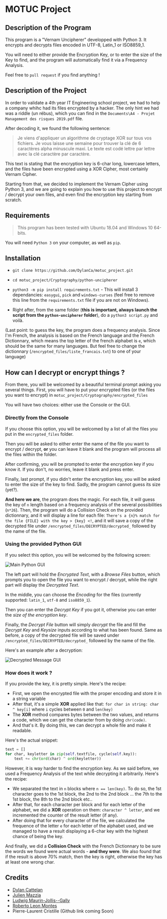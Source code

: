 # MOTUC Project 
## Description of the Program

This program is a "Vernam Uncipherer" developped with Python 3. It encrypts and decrypts files encoded in UTF-8, Latin_1 or ISO8859_1.

You will need to either provide the Encryption Key, or to enter the size of the Key to find, and the program will automatically find it via a Frequency Analysis.

Feel free to `pull request` if you find anything !
## Description of the Project

In order to validate a 4th year IT Engineering school project, we had to help a company whihc had its files encrypted by a hacker. The only hint we had was a riddle (un rébus), which you can find in the `Documents\A4 - Projet Management des risques 2019.pdf` file.

After decoding it, we found the following sentence:

>Je viens d'appliquer un algorithme de cryptage XOR sur tous vos fichiers. Je vous laisse une semaine pour trouver la clé de 6 caractères alpha minuscule maxi. Le texte est codé lettre par lettre avec la clé caractère par caractère.

This text is stating that the encryption key is 6-char long, lowercase letters, and the files have been encrypted using a XOR Cipher, most certainly Vernam Cipher.

Starting from that, we decided to implement the Vernam Cipher using Python 3, and we are going to explain you how to use this project to encrypt / decrypt your own files, and even find the encryption key starting from scratch.

## Requirements

> This program has been tested with Ubuntu 18.04 and Windows 10 64-bits.

You will need `Python 3` on your computer, as well as `pip`.


## Installation

- `git clone https://github.com/DylanCa/motuc_project.git`
- `cd motuc_project/Cryptography/python-uncipherer`
- `python3 -m pip install requirements.txt` - This will install 3 dependancies: `easygui`, `pick` and `windows-curses` (feel free to remove this line from the `requirements.txt` file if you are not on Windows).

- Right after, from the same folder (**this is important, always launch the script from the `python-uncipherer` folder**), do a `python3 script.py` and voilà.


(Last point: to guess the key, the program does a frequency analysis. Since I'm French, the analysis is based on the French language and the French Dictionnary, which means the top letter of the french alphabet is `e`, which should be the same for many languages. But feel free to change the dictionnary (`/encrypted_files/liste_francais.txt`) to one of your language)


## How can I decrypt or encrypt things ?

From there, you will be welcomed by a beautiful terminal prompt asking you several things. First, you will have to put your encrypted files (or the files you want to encrypt) in `motuc_project/Cryptography/encrypted_files`

You will have two choices: either use the Console or the GUI.

### Directly from the Console

If you choose this option, you will be welcomed by a list of all the files you put in the `encrypted_files` folder. 

Then you will be asked to either enter the name of the file you want to encrypt / decrypt, **or** you can leave it blank and the program will process all the files within the folder.

After confirming, you will be prompted to enter the encryption key if you know it. If you don't, no worries, leave it blank and press enter.

Finally, last prompt, if you didn't enter the encryption key, you will be asked to enter the size of the key to find. Sadly, the program cannot guess its size (yet?).

**And here we are**, the program does the magic. For each file, it will guess the key of `n` length based on a frequency analysis of the several possibilities (`n*26`). Then, the program will do a Collision Check on the provided dictionnary, and it will display a line for each file: `There's a {n}% match for the file {FILE} with the key > {key} <!`, and it will save a copy of the decrypted file under `/encrypted_files/DECRYPTED/decrypted_` followed by the name of the file.

### Using the provided Python GUI

If you select this option, you will be welcomed by the following screen:

![Main Python GUI](https://i.imgur.com/4toCRzx.png)

The left part will hold the *Encrypted Text*, with a *Browse Files* button, which prompts you to open the file you want to encrypt / decrypt, while the right part will display the *Decrypted Text*. 

In the middle, you can choose the *Encoding* for the files (currently supported: `latin_1`, `utf-8` and `iso8859_1`). 

Then you can enter the *Decrypt Key* if you got it, otherwise you can enter the *size of the encryption key*. 

Finally, the *Decrypt File* button will simply *decrypt* the file and fill the *Decrypt Key* and *Keysize* inputs according to what has been found. Same as before, a copy of the decrypted file will be saved under `/encrypted_files/DECRYPTED/decrypted_` followed by the name of the file.

Here's an example after a decryption:

![Decrypted Message GUI](https://i.imgur.com/psVVbZJ.png)

### How does it work ?

If you provide the key, it is pretty simple. Here's the recipe:

- First, we open the encrypted file with the proper encoding and store it in a string variable
- After that, it's a simple **XOR** applied like that: `for char in string: char ^ key[i]` where `i` cycles between `0` and `len(key)`
- The **XOR** method compares bytes between the two values, and returns a code, which we can get the character from by doing `chr(code)`.
- And that's it. By doing this, we can decrypt a whole file and make it readable.

Here's the actual snippet:

```python
text = []
for char, keyletter in zip(self.textfile, cycle(self.key)):
    text += chr(ord(char) ^ ord(keyletter))
```

However, it is way harder to find the encryption key. As we said before, we used a Frequency Analysis of the text while decrypting it arbitrarily. Here's the recipe:

- We separated the text in `n` blocks where `n == len(key)`. To do so, the 1st character goes to the 1st block, the 2nd to the 2nd block ... the 7th to the 1st block, the 8th to the 2nd block etc..
- After that, for each character per block and for each letter of the alphabet, we did a **XOR** operation on them: `character ^ letter`, and we incremented the counter of the result letter (if any).
- After doing that for every character of the file, we calculated the frequence of the letter `e` for each letter of the alphabet used, and we managed to have a result displaying a 6-char key with the highest chance of being the key.

And finally, we did a **Collision Check** with the French Dictionnary to be sure the words we found were actual words - **and they were**. We also found that if the result is above 70% match, then the key is right, otherwise the key has at least one wrong char.


## Credits

- [Dylan Cattelan](https://github.com/DylanCa)
- [Julien Mazzia](https://github.com/julienmazzia)
- [Ludwig Maurin-Jollis--Gally](https://github.com/Lmaurinjollis)
- [Roberto Leon Montes](https://github.com/RobertoLeonMontes)
- Pierre-Laurent Cristille (Github link coming Soon)